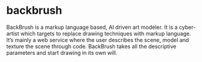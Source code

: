 backbrush
=========

BackBrush is a markup language based, AI driven art modeler. It is a cyber-artist which targets to replace drawing techniques with markup language. It’s mainly a web service where the user describes the scene, model and texture the scene through code. BackBrush takes all the descriptive parameters and start drawing in its own will. 
